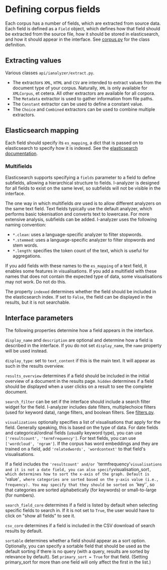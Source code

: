# Defining corpus fields

Each corpus has a number of fields, which are extracted from source data. Each field is defined as a `Field` object, which defines how that field should be extracted from the source file, how it should be stored in elasticsearch, and how it should appear in the interface. See [corpus.py](../backend/addcorpus/corpus.py) for the class definition.

## Extracting values

Various classes `api/ianalyzer/extract.py`.

- The extractors `XML`, `HTML` and `CSV` are intended to extract values from the document type of your corpus. Naturally, `XML` is only available for `XMLCorpus`, et cetera. All other extractors are available for all corpora.
- The `Metadata` extractor is used to gather information from file paths.
- The `Constant` extractor can be used to define a constant value.
- The `Choice` and `Combined` extractors can be used to combine multiple extractors.

## Elasticsearch mapping

Each field should specify its `es_mapping`, a dict that is passed on to elasticsearch to specify how it is indexed. See the [elasticsearch documentation](https://www.elastic.co/guide/en/elasticsearch/reference/current/mapping.html).

### Multifields

Elasticsearch supports specifying a `fields` parameter to a field to define subfields, allowing a hierarchical structure to fields. I-analyzer is designed for all fields to exist on the same level, so subfields will not be visible in the interface.

The one way in which multifields _are_ used is to allow different analyzers on the same text field. Text fields typically use the default analyzer, which performs basic tokenisation and converts text to lowercase. For more extensive analysis, subfields can be added. I-analyzer uses the following naming convention:

- `*.clean`: uses a language-specific analyzer to filter stopwords.
- `*.stemmed`: uses a language-specific analyzer to filter stopwords and stem words.
- `*.length`: specifies the token count of the text, which is useful for aggregations.

If you add fields with these names to the `es_mapping` of a text field, it enables some features in visualisations. If you add a multifield with these names that does not contain the expected type of data, some visualisations may not work. Do not do this.

The property `indexed` determines whether the field should be included in the elasticsearch index. If set to `False`, the field can be displayed in the results, but it is not searchable.

## Interface parameters

The following properties determine how a field appears in the interface.

`display_name` and `description` are optional and determine how a field is described in the interface. If you do not set `display_name`, the `name` property will be used instead.

`display_type`: set to `text_content` if this is the main text. It will appear as such in the results overview.

`results_overview` determines if a field should be included in the initial overview of a document in the results page. `hidden` determines if a field should be displayed when a user clicks on a result to see the complete document.

`search_filter` can be set if the interface should include a search filter widget for the field. I-analyzer includes date filters, multiplechoice filters (used for keyword data), range filters, and boolean filters. See [filters.py](../backend/addcorpus/filters.py).

`visualizations` optionally specifies a list of visualisations that apply for the field. Generally speaking, this is based on the type of data. For date fields and categorical/ordinal fields (usually keyword type), you can use `['resultcount', 'termfrequency']`. For text fields, you can use `['wordcloud', 'ngram']`. If the corpus has word embeddings and they are trained on a field, add `'relatedwords', 'wordcontext'` to that field's visualisations.

If a field includes the `'resultcount' and/or `'termfrequency'` visualisations and it is not a date field, you can also specify `visualisation_sort`, which determines how to sort the x-axis of the graph. Default is `'value'`, where categories are sorted based on the y-axis value (i.e., frequency). You may specify that they should be sorted on `'key'`, so that categories are sorted alphabetically (for keywords) or small-to-large (for numbers).

`search_field_core` determines if a field is listed by default when selecting specific fields to search in. If it is not set to `True`, the user would have to click on "show all fields" to see it.

`csv_core` determines if a field is included in the CSV download of search results by default.

`sortable` determines whether a field should appear as a sort option. Optionally, you can specify a sortable field that should be used as the default sorting if there is no query (with a query, results are sorted by relevance by default). Set `primary_sort = True` for that field. (Setting primary_sort for more than one field will only affect the first in the list.)
